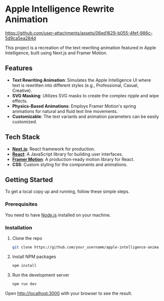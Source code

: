 # Apple Intelligence Rewrite Animation


https://github.com/user-attachments/assets/06ed1629-b055-4fef-986c-5d9ca5ea284d


This project is a recreation of the text rewriting animation featured in Apple Intelligence, built using Next.js and Framer Motion.

## Features

- **Text Rewriting Animation**: Simulates the Apple Intelligence UI where text is rewritten into different styles (e.g., Professional, Casual, Creative).
- **SVG Masking**: Utilizes SVG masks to create the complex ripple and wipe effects.
- **Physics-Based Animations**: Employs Framer Motion's spring animations for natural and fluid text line movements.
- **Customizable**: The text variants and animation parameters can be easily customized.

## Tech Stack

- **[Next.js](https://nextjs.org/)**: React framework for production.
- **[React](https://reactjs.org/)**: A JavaScript library for building user interfaces.
- **[Framer Motion](https://www.framer.com/motion/)**: A production-ready motion library for React.
- **CSS**: Custom styling for the components and animations.

## Getting Started

To get a local copy up and running, follow these simple steps.

### Prerequisites

You need to have [Node.js](https://nodejs.org/) installed on your machine.

### Installation

1. Clone the repo
   ```sh
   git clone https://github.com/your_username/apple-intelligence-animation.git
   ```
2. Install NPM packages
   ```sh
   npm install
   ```
3. Run the development server
   ```sh
   npm run dev
   ```

Open [http://localhost:3000](http://localhost:3000) with your browser to see the result.
